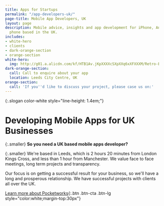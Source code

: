 ```yaml
---
title: Apps for Startups
permalink: "/app-developers-uk/"
page-title: Mobile App Developers, UK
layout: page
description: Mobile advice, insights and app development for iPhone, Android and Windows
  phone based in the UK.
includes:
- white-hero
- clients
- dark-orange-section
- orange-section
white-hero:
  img: http://g01.a.alicdn.com/kf/HTB1Av.jKpXXXXcSXpXXq6xXFXXXM/Retro-England-Britain-UK-Flag-Pattern-Hard-Back-case-4-7-inch-Mobile-Phone-Case-Cover.jpg
dark-orange-section:
  call: Call to enquire about your app
  location: Leeds City Centre, UK
orange-section:
  call: 'If you''d like to discuss your project, please case us on:'
---
```


{:.slogan color-white style="line-height: 1.4em;"}
# Developing Mobile Apps for UK Businesses


{:.smaller}
**So you need a UK based mobile apps developer?**

{:.smaller}
We're based in Leeds, which is 2 hours 20 minutes from London Kings Cross, and less than 1 hour from Manchester. We value face to face meetings, long term projects and transparency.

Our focus is on getting a successful result for your business, so we'll have a long and prosperous relationship. We have successful projects with clients all over the UK.

[Learn more about Pocketworks](/){:.btn .btn-cta .btn-lg style="color:white;margin-top:30px"}